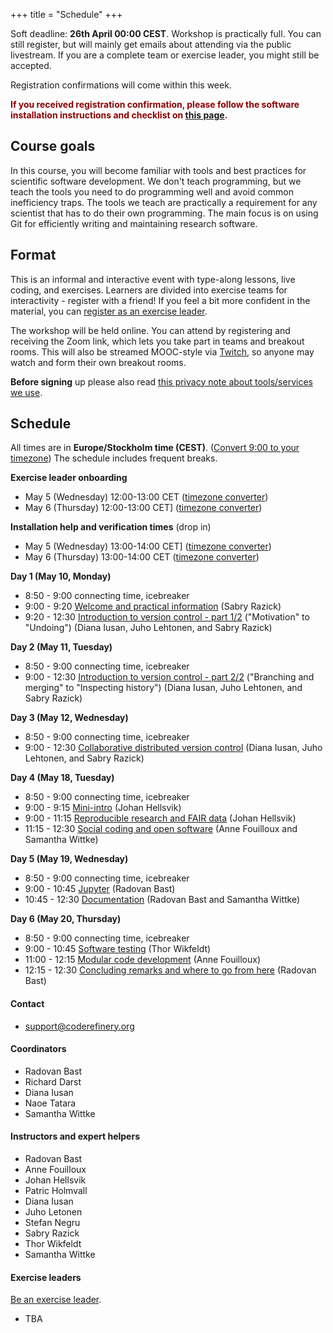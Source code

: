 +++
title = "Schedule"
+++

Soft deadline: **26th April 00:00 CEST**.  Workshop is practically
full.  You can still register, but will mainly get emails about
attending via the public livestream.  If you are a complete team or
exercise leader, you might still be accepted.

Registration confirmations will come within this week.

<span style="color:darkred;font-weight:bold">If you received registration confirmation, please follow the software installation instructions and checklist on [this page](https://coderefinery.github.io/installation/).</span>

## Course goals

In this course, you will become familiar with tools and best practices
for scientific software development.  We don't teach programming, but we teach the tools you need
to do programming well and avoid common inefficiency traps.
The tools we teach are
practically a requirement for any scientist that has to do their own programming. The main
focus is on using Git for efficiently writing and maintaining research
software.

## Format

This is an informal and interactive event with type-along lessons,
live coding, and exercises. Learners are divided into exercise teams for
interactivity - register with a friend!  If you feel a bit more
confident in the material, you can [register as an exercise
leader](volunteer/).

The workshop will be held online.  You can attend by registering and
receiving the Zoom link, which lets you take part in teams and
breakout rooms.  This will also be streamed MOOC-style via
[Twitch](https://twitch.tv/coderefinery), so anyone may watch and form
their own breakout rooms.

**Before signing** up please also read
[this privacy note about tools/services we use](requirements/#privacy-and-tools-online-services).


## Schedule

All times are in **Europe/Stockholm time (CEST)**. ([Convert 9:00 to
your timezone](https://arewemeetingyet.com/Stockholm/2021-05-10/09:00))
The schedule includes frequent breaks.

**Exercise leader onboarding**
- May 5 (Wednesday) 12:00-13:00 CET ([timezone converter](https://arewemeetingyet.com/Stockholm/2021-05-05/12:00))
- May 6 (Thursday) 12:00-13:00 CET] ([timezone converter](https://arewemeetingyet.com/Stockholm/2021-05-06/12:00))

**Installation help and verification times** (drop in)
- May 5 (Wednesday) 13:00-14:00 CET] ([timezone converter](https://arewemeetingyet.com/Stockholm/2021-05-05/13:00))
- May 6 (Thursday) 13:00-14:00 CET   ([timezone converter](https://arewemeetingyet.com/Stockholm/2021-05-06/13:00))

**Day 1 (May 10, Monday)**
- 8:50 - 9:00 connecting time, icebreaker
- 9:00 - 9:20
  [Welcome and practical information](https://github.com/coderefinery/workshop-intro/blob/master/README.md)
  (Sabry Razick)
- 9:20 - 12:30
  [Introduction to version control - part 1/2](https://coderefinery.github.io/git-intro/) ("Motivation" to "Undoing")
  (Diana Iusan, Juho Lehtonen, and Sabry Razick)

**Day 2 (May 11, Tuesday)**
- 8:50 - 9:00 connecting time, icebreaker
- 9:00 - 12:30
  [Introduction to version control - part 2/2](https://coderefinery.github.io/git-intro/) ("Branching and merging" to "Inspecting history")
  (Diana Iusan, Juho Lehtonen, and Sabry Razick)

**Day 3 (May 12, Wednesday)**
- 8:50 - 9:00 connecting time, icebreaker
- 9:00 - 12:30
  [Collaborative distributed version control](https://coderefinery.github.io/git-collaborative/)
  (Diana Iusan, Juho Lehtonen, and Sabry Razick)

**Day 4 (May 18, Tuesday)**
- 8:50 - 9:00 connecting time, icebreaker
- 9:00 - 9:15
  [Mini-intro](https://github.com/coderefinery/workshop-intro/blob/master/README.md)
  (Johan Hellsvik)
- 9:00 - 11:15
  [Reproducible research and FAIR data](https://coderefinery.github.io/reproducible-research/)
  (Johan Hellsvik)
- 11:15 - 12:30
  [Social coding and open software](https://cicero.xyz/v3/remark/0.14.0/github.com/coderefinery/social-coding/master/talk.md)
  (Anne Fouilloux and Samantha Wittke)

**Day 5 (May 19, Wednesday)**
- 8:50 - 9:00 connecting time, icebreaker
- 9:00 - 10:45
  [Jupyter](https://coderefinery.github.io/jupyter/)
  (Radovan Bast)
- 10:45 - 12:30
  [Documentation](https://coderefinery.github.io/documentation/)
  (Radovan Bast and Samantha Wittke)

**Day 6 (May 20, Thursday)**
- 8:50 - 9:00 connecting time, icebreaker
- 9:00 - 10:45
  [Software testing](https://coderefinery.github.io/testing/)
  (Thor Wikfeldt)
- 11:00 - 12:15
  [Modular code development](https://coderefinery.github.io/modular-type-along/)
  (Anne Fouilloux)
- 12:15 - 12:30
  [Concluding remarks and where to go from here](https://github.com/coderefinery/workshop-outro/blob/master/README.md)
  (Radovan Bast)


#### Contact

- <support@coderefinery.org>

#### Coordinators

- Radovan Bast
- Richard Darst
- Diana Iusan
- Naoe Tatara
- Samantha Wittke

#### Instructors and expert helpers

- Radovan Bast
- Anne Fouilloux
- Johan Hellsvik
- Patric Holmvall
- Diana Iusan
- Juho Letonen
- Stefan Negru
- Sabry Razick
- Thor Wikfeldt
- Samantha Wittke


#### Exercise leaders

[Be an exercise leader](volunteer/).

- TBA

